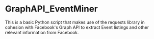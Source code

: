 # GraphAPI_EventMiner
This is a basic Python script that makes use of the requests library in cohesion with Facebook's Graph API to extract Event listings and other relevant information from Facebook. 
